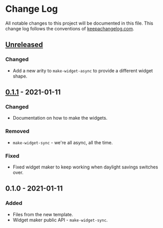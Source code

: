# Change Log
All notable changes to this project will be documented in this file. This change log follows the conventions of [keepachangelog.com](http://keepachangelog.com/).

## [Unreleased]
### Changed
- Add a new arity to `make-widget-async` to provide a different widget shape.

## [0.1.1] - 2021-01-11
### Changed
- Documentation on how to make the widgets.

### Removed
- `make-widget-sync` - we're all async, all the time.

### Fixed
- Fixed widget maker to keep working when daylight savings switches over.

## 0.1.0 - 2021-01-11
### Added
- Files from the new template.
- Widget maker public API - `make-widget-sync`.

[Unreleased]: https://github.com/your-name/assignment-1/compare/0.1.1...HEAD
[0.1.1]: https://github.com/your-name/assignment-1/compare/0.1.0...0.1.1
